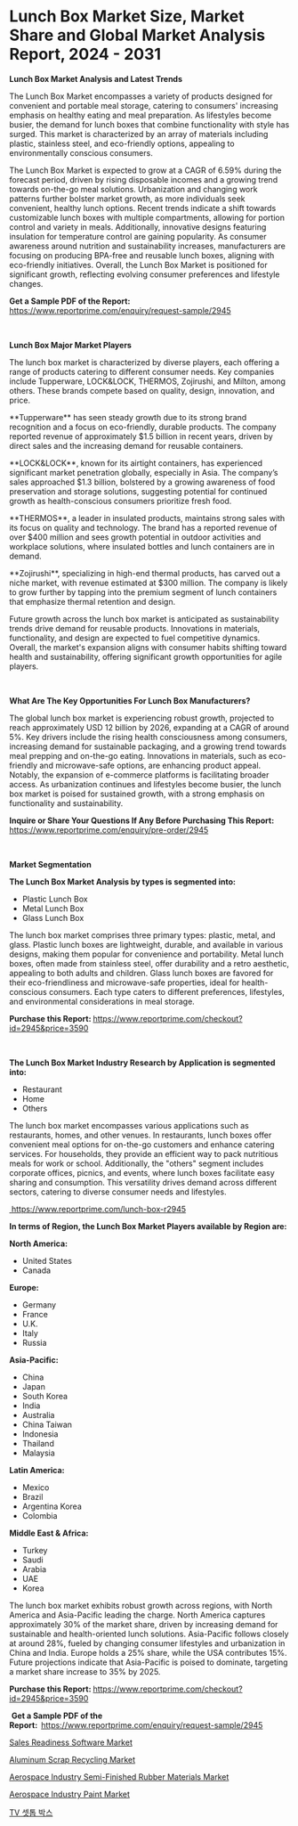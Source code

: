 <p><h1>Lunch Box Market Size, Market Share and Global Market Analysis Report, 2024 - 2031</h1></p><p><strong>Lunch Box Market Analysis and Latest Trends</strong></p>
<p><p>The Lunch Box Market encompasses a variety of products designed for convenient and portable meal storage, catering to consumers' increasing emphasis on healthy eating and meal preparation. As lifestyles become busier, the demand for lunch boxes that combine functionality with style has surged. This market is characterized by an array of materials including plastic, stainless steel, and eco-friendly options, appealing to environmentally conscious consumers.</p><p>The Lunch Box Market is expected to grow at a CAGR of 6.59% during the forecast period, driven by rising disposable incomes and a growing trend towards on-the-go meal solutions. Urbanization and changing work patterns further bolster market growth, as more individuals seek convenient, healthy lunch options. Recent trends indicate a shift towards customizable lunch boxes with multiple compartments, allowing for portion control and variety in meals. Additionally, innovative designs featuring insulation for temperature control are gaining popularity. As consumer awareness around nutrition and sustainability increases, manufacturers are focusing on producing BPA-free and reusable lunch boxes, aligning with eco-friendly initiatives. Overall, the Lunch Box Market is positioned for significant growth, reflecting evolving consumer preferences and lifestyle changes.</p></p>
<p><strong>Get a Sample PDF of the Report:&nbsp;</strong> <a href="https://www.reportprime.com/enquiry/request-sample/2945">https://www.reportprime.com/enquiry/request-sample/2945</a></p>
<p>&nbsp;</p>
<p><strong>Lunch Box Major Market Players</strong></p>
<p><p>The lunch box market is characterized by diverse players, each offering a range of products catering to different consumer needs. Key companies include Tupperware, LOCK&LOCK, THERMOS, Zojirushi, and Milton, among others. These brands compete based on quality, design, innovation, and price.</p><p>**Tupperware** has seen steady growth due to its strong brand recognition and a focus on eco-friendly, durable products. The company reported revenue of approximately $1.5 billion in recent years, driven by direct sales and the increasing demand for reusable containers.</p><p>**LOCK&LOCK**, known for its airtight containers, has experienced significant market penetration globally, especially in Asia. The company’s sales approached $1.3 billion, bolstered by a growing awareness of food preservation and storage solutions, suggesting potential for continued growth as health-conscious consumers prioritize fresh food.</p><p>**THERMOS**, a leader in insulated products, maintains strong sales with its focus on quality and technology. The brand has a reported revenue of over $400 million and sees growth potential in outdoor activities and workplace solutions, where insulated bottles and lunch containers are in demand.</p><p>**Zojirushi**, specializing in high-end thermal products, has carved out a niche market, with revenue estimated at $300 million. The company is likely to grow further by tapping into the premium segment of lunch containers that emphasize thermal retention and design.</p><p>Future growth across the lunch box market is anticipated as sustainability trends drive demand for reusable products. Innovations in materials, functionality, and design are expected to fuel competitive dynamics. Overall, the market's expansion aligns with consumer habits shifting toward health and sustainability, offering significant growth opportunities for agile players.</p></p>
<p>&nbsp;</p>
<p><strong>What Are The Key Opportunities For Lunch Box Manufacturers?</strong></p>
<p><p>The global lunch box market is experiencing robust growth, projected to reach approximately USD 12 billion by 2026, expanding at a CAGR of around 5%. Key drivers include the rising health consciousness among consumers, increasing demand for sustainable packaging, and a growing trend towards meal prepping and on-the-go eating. Innovations in materials, such as eco-friendly and microwave-safe options, are enhancing product appeal. Notably, the expansion of e-commerce platforms is facilitating broader access. As urbanization continues and lifestyles become busier, the lunch box market is poised for sustained growth, with a strong emphasis on functionality and sustainability.</p></p>
<p><strong>Inquire or Share Your Questions If Any Before Purchasing This Report:</strong> <a href="https://www.reportprime.com/enquiry/pre-order/2945">https://www.reportprime.com/enquiry/pre-order/2945</a></p>
<p>&nbsp;</p>
<p><strong>Market Segmentation</strong></p>
<p><strong>The Lunch Box Market Analysis by types is segmented into:</strong></p>
<p><ul><li>Plastic Lunch Box</li><li>Metal Lunch Box</li><li>Glass Lunch Box</li></ul></p>
<p><p>The lunch box market comprises three primary types: plastic, metal, and glass. Plastic lunch boxes are lightweight, durable, and available in various designs, making them popular for convenience and portability. Metal lunch boxes, often made from stainless steel, offer durability and a retro aesthetic, appealing to both adults and children. Glass lunch boxes are favored for their eco-friendliness and microwave-safe properties, ideal for health-conscious consumers. Each type caters to different preferences, lifestyles, and environmental considerations in meal storage.</p></p>
<p><strong>Purchase this Report:&nbsp;</strong><a href="https://www.reportprime.com/checkout?id=2945&price=3590">https://www.reportprime.com/checkout?id=2945&price=3590</a></p>
<p>&nbsp;</p>
<p><strong>The Lunch Box Market Industry Research by Application is segmented into:</strong></p>
<p><ul><li>Restaurant</li><li>Home</li><li>Others</li></ul></p>
<p><p>The lunch box market encompasses various applications such as restaurants, homes, and other venues. In restaurants, lunch boxes offer convenient meal options for on-the-go customers and enhance catering services. For households, they provide an efficient way to pack nutritious meals for work or school. Additionally, the "others" segment includes corporate offices, picnics, and events, where lunch boxes facilitate easy sharing and consumption. This versatility drives demand across different sectors, catering to diverse consumer needs and lifestyles.</p></p>
<p><a href="https://www.reportprime.com/lunch-box-r2945">&nbsp;https://www.reportprime.com/lunch-box-r2945</a></p>
<p><strong>In terms of Region, the Lunch Box Market Players available by Region are:</strong></p>
<p>
    <p> <strong> North America: </strong>
        <ul>
            <li>United States</li>
            <li>Canada</li>
        </ul>
        </p> 
    <p> <strong> Europe: </strong>
        <ul>
            <li>Germany</li>
            <li>France</li>
            <li>U.K.</li>
            <li>Italy</li>
            <li>Russia</li>
        </ul>
        </p> 
    <p> <strong> Asia-Pacific: </strong>
        <ul>
            <li>China</li>
            <li>Japan</li>
            <li>South Korea</li>
            <li>India</li>
            <li>Australia</li>
            <li>China Taiwan</li>
            <li>Indonesia</li>
            <li>Thailand</li>
            <li>Malaysia</li>
        </ul>
        </p> 
    <p> <strong> Latin America: </strong>
        <ul>
            <li>Mexico</li>
            <li>Brazil</li>
            <li>Argentina Korea</li>
            <li>Colombia</li>
        </ul>
        </p> 
    <p> <strong> Middle East & Africa: </strong>
        <ul>
            <li>Turkey</li>
            <li>Saudi</li>
            <li>Arabia</li>
            <li>UAE</li>
            <li>Korea</li>
        </ul>
    </p>
    </p>
<p><p>The lunch box market exhibits robust growth across regions, with North America and Asia-Pacific leading the charge. North America captures approximately 30% of the market share, driven by increasing demand for sustainable and health-oriented lunch solutions. Asia-Pacific follows closely at around 28%, fueled by changing consumer lifestyles and urbanization in China and India. Europe holds a 25% share, while the USA contributes 15%. Future projections indicate that Asia-Pacific is poised to dominate, targeting a market share increase to 35% by 2025.</p></p>
<p><strong>Purchase this Report: </strong><a href="https://www.reportprime.com/checkout?id=2945&price=3590">https://www.reportprime.com/checkout?id=2945&price=3590</a></p>
<p>&nbsp;<strong>Get a Sample PDF of the Report:&nbsp;&nbsp;</strong><a href="https://www.reportprime.com/enquiry/request-sample/2945">https://www.reportprime.com/enquiry/request-sample/2945</a></p>
<p><strong></strong></p>
<p><p><a href="https://medium.com/@vrahul.reportprime/global-sales-readiness-software-market-analysis-key-market-trends-and-future-projections-928c0fffd891">Sales Readiness Software Market</a></p><p><a href="https://www.linkedin.com/pulse/global-aluminum-scrap-recycling-industry-research-report-competitive-z0nse?trackingId=VoLTxRzGQyeOTgakIrP9rQ%3D%3D">Aluminum Scrap Recycling Market</a></p><p><a href="https://issuu.com/reportprime-2/docs/aerospace-industry-semi-finished-ru_09a5046f4396af">Aerospace Industry Semi-Finished Rubber Materials Market</a></p><p><a href="https://issuu.com/reportprime-2/docs/aerospace-industry-paint-market-siz_ecd69a8f2f28ab">Aerospace Industry Paint Market</a></p><p><a href="https://medium.com/@othaleffler61/tv-%EC%85%8B%ED%86%B1%EB%B0%95%EC%8A%A4-%EC%82%B0%EC%97%85-%EC%A0%84%EB%A7%9D-%EC%8B%9C%EC%9E%A5-%EB%B3%80%ED%99%94-%EB%B0%8F-%EC%A0%84%EB%9E%B5%EC%A0%81-%ED%95%84%EC%88%98-%EC%9A%94%EC%86%8C-2024-2031-58f4a8c1e1fe">TV 셋톱 박스</a></p></p>